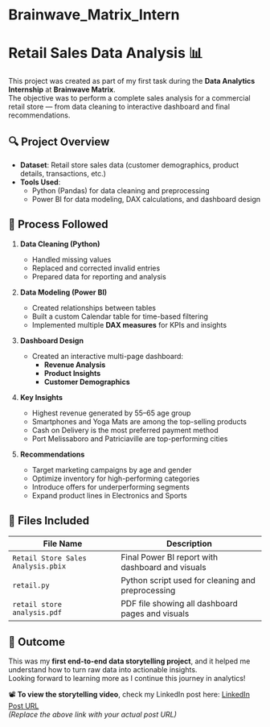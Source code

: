 # Brainwave_Matrix_Intern
# Retail Sales Data Analysis 📊

This project was created as part of my first task during the **Data Analytics Internship** at **Brainwave Matrix**.  
The objective was to perform a complete sales analysis for a commercial retail store — from data cleaning to interactive dashboard and final recommendations.

## 🔍 Project Overview

- **Dataset**: Retail store sales data (customer demographics, product details, transactions, etc.)
- **Tools Used**:  
  - Python (Pandas) for data cleaning and preprocessing  
  - Power BI for data modeling, DAX calculations, and dashboard design

## 🧪 Process Followed

1. **Data Cleaning (Python)**
   - Handled missing values  
   - Replaced and corrected invalid entries  
   - Prepared data for reporting and analysis

2. **Data Modeling (Power BI)**
   - Created relationships between tables  
   - Built a custom Calendar table for time-based filtering  
   - Implemented multiple **DAX measures** for KPIs and insights

3. **Dashboard Design**
   - Created an interactive multi-page dashboard:
     - **Revenue Analysis**
     - **Product Insights**
     - **Customer Demographics**

4. **Key Insights**
   - Highest revenue generated by 55–65 age group  
   - Smartphones and Yoga Mats are among the top-selling products  
   - Cash on Delivery is the most preferred payment method  
   - Port Melissaboro and Patriciaville are top-performing cities

5. **Recommendations**
   - Target marketing campaigns by age and gender  
   - Optimize inventory for high-performing categories  
   - Introduce offers for underperforming segments  
   - Expand product lines in Electronics and Sports

## 📁 Files Included

| File Name                  | Description                                         |
|----------------------------|-----------------------------------------------------|
| `Retail Store Sales Analysis.pbix`     | Final Power BI report with dashboard and visuals    |
| `retail.py`         | Python script used for cleaning and preprocessing   |
| `retail store analysis.pdf`| PDF file showing all dashboard pages and visuals    |

## 🎯 Outcome

This was my **first end-to-end data storytelling project**, and it helped me understand how to turn raw data into actionable insights.  
Looking forward to learning more as I continue this journey in analytics!

📽 **To view the storytelling video**, check my LinkedIn post here: [LinkedIn Post URL](https://www.linkedin.com/)  
_(Replace the above link with your actual post URL)_
